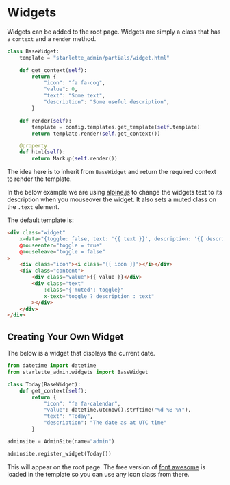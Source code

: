 # Widgets

Widgets can be added to the root page. Widgets are simply a class that has a `context`
and a `render` method.

```python
class BaseWidget:
    template = "starlette_admin/partials/widget.html"

    def get_context(self):
        return {
            "icon": "fa fa-cog",
            "value": 0,
            "text": "Some text",
            "description": "Some useful description",
        }

    def render(self):
        template = config.templates.get_template(self.template)
        return template.render(self.get_context())

    @property
    def html(self):
        return Markup(self.render())
```

The idea here is to inherit from `BaseWidget` and return the required context to
render the template.

In the below example we are using [alpine.js](https://github.com/alpinejs/alpine) 
to change the widgets text to its description when you mouseover the widget.
It also sets a muted class on the `.text` element.

The default template is:

```html
<div class="widget" 
    x-data="{toggle: false, text: '{{ text }}', description: '{{ description }}'}"
    @mouseenter="toggle = true"
    @mouseleave="toggle = false"
>
    <div class="icon"><i class="{{ icon }}"></i></div>
    <div class="content">
        <div class="value">{{ value }}</div>
        <div class="text"
            :class="{'muted': toggle}"
            x-text="toggle ? description : text"
        ></div>
    </div>
</div>
```

## Creating Your Own Widget

The below is a widget that displays the current date.

```python
from datetime import datetime
from starlette_admin.widgets import BaseWidget

class Today(BaseWidget):
    def get_context(self):
        return {
            "icon": "fa fa-calendar",
            "value": datetime.utcnow().strftime("%d %B %Y"),
            "text": "Today",
            "description": "The date as at UTC time"
        }

adminsite = AdminSite(name="admin")

adminsite.register_widget(Today())
```

This will appear on the root page. The free
version of [font awesome](https://fontawesome.com/icons?d=gallery&m=free) is loaded in the template
so you can use any icon class from there.
